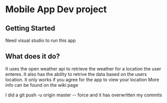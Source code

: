 # Mobile App Dev project

## Getting Started
Need visual studio to run this app

## What does it do?
It uses the open weather api to retrieve the weather for a location the user
enteres. It also has the ability to retrive the data based on the users
location. It only works if you agree for the app to view your location
More info can be found on the wiki page

I did a git push -u origin master -- force and it has overwritten my commits 
